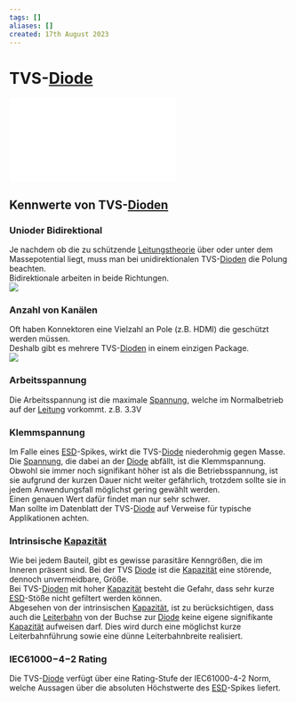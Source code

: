 ```yaml
---
tags: []
aliases: []
created: 17th August 2023
---
```


# TVS-[Diode](Diode.md)

![](../ESD.md)

## Kennwerte von TVS-[Dioden](Diode.md)

### Unioder Bidirektional

Je nachdem ob die zu schützende [Leitungstheorie](../../HF-Technik/Leitungstheorie.md) über oder unter dem Massepotential liegt, muss man bei unidirektionalen TVS-[Dioden](Diode.md) die Polung beachten.  
Bidirektionale arbeiten in beide Richtungen.  
![](../../Digitaltechnik/assets/TVS-Diode.png)

### Anzahl von Kanälen

Oft haben Konnektoren eine Vielzahl an Pole (z.B. HDMI) die geschützt werden müssen.  
Deshalb gibt es mehrere TVS-[Dioden](Diode.md) in einem einzigen Package.  
![](../../Digitaltechnik/assets/SC7538.png)

### Arbeitsspannung

Die Arbeitsspannung ist die maximale [Spannung](../../Elektrodynamik/Spannung.md), welche im Normalbetrieb auf der [Leitung](../../HF-Technik/Leitungstheorie.md) vorkommt. z.B. 3.3V

### Klemmspannung

Im Falle eines [ESD](../ESD.md)-Spikes, wirkt die TVS-[Diode](Diode.md) niederohmig gegen Masse.  
Die [Spannung](../../Elektrodynamik/Spannung.md), die dabei an der [Diode](Diode.md) abfällt, ist die Klemmspannung.  
Obwohl sie immer noch signifikant höher ist als die Betriebsspannung, ist sie aufgrund der kurzen Dauer nicht weiter gefährlich, trotzdem sollte sie in jedem Anwendungsfall möglichst gering gewählt werden.  
Einen genauen Wert dafür findet man nur sehr schwer.  
Man sollte im Datenblatt der TVS-[Diode](Diode.md) auf Verweise für typische Applikationen achten.

### Intrinsische [Kapazität](../../Elektrodynamik/Kapazität.md)

Wie bei jedem Bauteil, gibt es gewisse parasitäre Kenngrößen, die im Inneren präsent sind. Bei der TVS [Diode](Diode.md) ist die [Kapazität](../../Elektrodynamik/Kapazität.md) eine störende, dennoch unvermeidbare, Größe.  
Bei TVS-[Dioden](Diode.md) mit hoher [Kapazität](../../Elektrodynamik/Kapazität.md) besteht die Gefahr, dass sehr kurze [ESD](../ESD.md)-Stöße nicht gefiltert werden können.  
Abgesehen von der intrinsischen [Kapazität](../../Elektrodynamik/Kapazität.md), ist zu berücksichtigen, dass auch die [Leiterbahn](../../HF-Technik/Leitungstheorie.md) von der Buchse zur [Diode](Diode.md) keine eigene signifikante [Kapazität](../../Elektrodynamik/Kapazität.md) aufweisen darf. Dies wird durch eine möglichst kurze Leiterbahnführung sowie eine dünne Leiterbahnbreite realisiert.

### IEC61000−4−2 Rating

Die TVS-[Diode](Diode.md) verfügt über eine Rating-Stufe der IEC61000-4-2 Norm, welche Aussagen über die absoluten Höchstwerte des [ESD](../ESD.md)-Spikes liefert.
